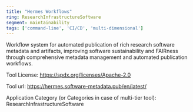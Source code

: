```yaml
---
title: "Hermes Workflows"
ring: ResearchInfrastructureSoftware
segment: maintainability
tags: ['command-line', 'CI/CD', 'multi-dimensional']
---
```

Workflow system for automated publication of rich research software metadata and artifacts, improving software sustainability and FAIRness through comprehensive metadata management and automated publication workflows.

Tool License: https://spdx.org/licenses/Apache-2.0

Tool url: https://hermes.software-metadata.pub/en/latest/

Application Category (or Categories in case of multi-tier tool): ResearchInfrastructureSoftware
